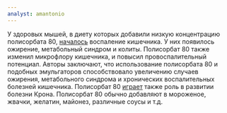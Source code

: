 ```yaml
---
analyst: amantonio
---
```


У здоровых мышей, в диету которых добавили низкую концентрацию полисорбата 80, [началось](https://www.nature.com/nature/journal/v519/n7541/full/nature14232.html) воспаление кишечника. У них появилось ожирение, метабольный синдром и колиты. Полисорбат 80 также изменил микрофлору кишечника, и повысил провоспалительный потенциал. Авторы заключают, что использование полисорбата 80 и подобных эмульгаторов способствовало увеличению случаев ожирения, метабольного синдрома и хронических воспалительных болезней кишечника.
Полисорбат 80 [играет](http://gut.bmj.com/content/59/10/1331.full) также роль в развитии болезни Крона.
Полисорбат 80 обычно добавляют в мороженое, жвачки, желатин, майонез, различные соусы и т.д.
